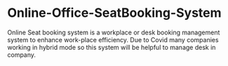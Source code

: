 # Online-Office-SeatBooking-System

Online Seat booking system is a workplace or desk booking management system to enhance work-place efficiency.
Due to Covid many companies working in hybrid mode so this system will be helpful to manage desk in company.
